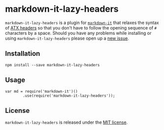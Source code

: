 # markdown-it-lazy-headers

`markdown-it-lazy-headers` is a plugin for
[`markdown-it`](https://github.com/markdown-it/markdown-it) that relaxes the
syntax of [ATX headers](http://spec.commonmark.org/0.22/#atx-header) so that you
don't have to follow the opening sequence of `#` characters by a space. Should
you have any problems while installing or using `markdown-it-lazy-headers`
please open up a
[new issue](https://github.com/Galadirith/markdown-it-lazy-headers/issues).

## Installation

```
npm install --save markdown-it-lazy-headers
```

## Usage

```
var md = require('markdown-it')()
        .use(require('markdown-it-lazy-headers'));
```

## License

`markdown-it-lazy-headers` is released under the [MIT license](LICENCE.md).

